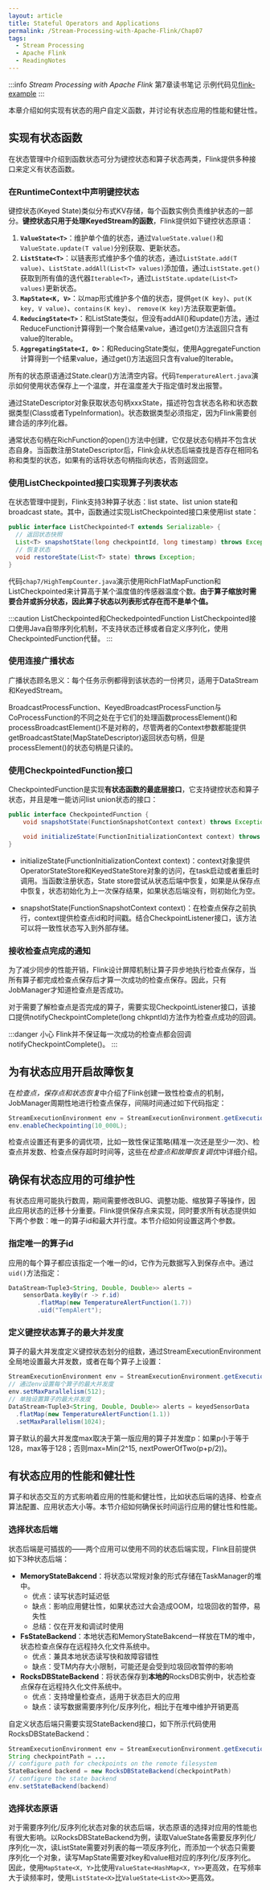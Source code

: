 ```yaml
---
layout: article
title: Stateful Operators and Applications
permalink: /Stream-Processing-with-Apache-Flink/Chap07
tags:
  - Stream Processing
  - Apache Flink
  - ReadingNotes
---
```


:::info
*Stream Processing with Apache Flink* 第7章读书笔记
示例代码见[flink-example](https://github.com/kayhaw/flink-example)
:::

本章介绍如何实现有状态的用户自定义函数，并讨论有状态应用的性能和健壮性。

## 实现有状态函数

在状态管理中介绍到函数状态可分为键控状态和算子状态两类，Flink提供多种接口来定义有状态函数。

### 在RuntimeContext中声明键控状态

键控状态(Keyed State)类似分布式KV存储，每个函数实例负责维护状态的一部分。**键控状态只用于处理KeyedStream的函数**，Flink提供如下键控状态原语：

1. **`ValueState<T>`**：维护单个值的状态，通过`ValueState.value()`和`ValueState.update(T value)`分别获取、更新状态。
2. **`ListState<T>`**：以链表形式维护多个值的状态，通过`ListState.add(T value)`、`ListState.addAll(List<T> values)`添加值，通过`ListState.get()`获取到所有值的迭代器`Iterable<T>`，通过`ListState.update(List<T> values)`更新状态。
3. **`MapState<K, V>`**：以map形式维护多个值的状态，提供`get(K key)`、`put(K key, V value)`、`contains(K key)`、 `remove(K key)`方法获取更新值。
4. **`ReducingState<T>`**：和ListState类似，但没有addAll()和update()方法，通过ReduceFunction计算得到一个聚合结果value，通过get()方法返回只含有value的Iterable。
5. **`AggregatingState<I, O>`**：和ReducingState类似，使用AggregateFunction计算得到一个结果value，通过get()方法返回只含有value的Iterable。

所有的状态原语通过State.clear()方法清空内容。代码`TemperatureAlert.java`演示如何使用状态保存上一个温度，并在温度差大于指定值时发出报警。

通过StateDescriptor对象获取状态句柄xxxState，描述符包含状态名称和状态数据类型(Class或者TypeInformation)。状态数据类型必须指定，因为Flink需要创建合适的序列化器。

通常状态句柄在RichFunction的open()方法中创建，它仅是状态句柄并不包含状态自身。当函数注册StateDescriptor后，Flink会从状态后端查找是否存在相同名称和类型的状态，如果有的话将状态句柄指向状态，否则返回空。

### 使用ListCheckpointed接口实现算子列表状态

在状态管理中提到，Flink支持3种算子状态：list state、list union state和broadcast state。其中，函数通过实现ListCheckpointed接口来使用list state：

```java
public interface ListCheckpointed<T extends Serializable> {
  // 返回状态快照
  List<T> snapshotState(long checkpointId, long timestamp) throws Exception;
  // 恢复状态
  void restoreState(List<T> state) throws Exception;
}
```

代码`chap7/HighTempCounter.java`演示使用RichFlatMapFunction和ListCheckpointed来计算高于某个温度值的传感器温度个数。**由于算子缩放时需要合并或拆分状态，因此算子状态以列表形式存在而不是单个值。**

:::caution ListCheckpointed和CheckedpointedFunction
ListCheckpointed接口使用Java自带序列化机制，不支持状态迁移或者自定义序列化，使用CheckpointedFunction代替。
:::

### 使用连接广播状态

广播状态顾名思义：每个任务示例都得到该状态的一份拷贝，适用于DataStream和KeyedStream。

BroadcastProcessFunction、KeyedBroadcastProcessFunction与CoProcessFunction的不同之处在于它们的处理函数processElement()和processBroadcastElement()不是对称的，尽管两者的Context参数都能提供getBroadcastState(MapStateDescriptor)返回状态句柄，但是processElement()的状态句柄是只读的。

### 使用CheckpointedFunction接口

CheckpointedFunction是实现**有状态函数的最底层接口**，它支持键控状态和算子状态，并且是唯一能访问list union状态的接口：

```java
public interface CheckpointedFunction {
    void snapshotState(FunctionSnapshotContext context) throws Exception;

    void initializeState(FunctionInitializationContext context) throws Exception;
}
```

- initializeState(FunctionInitializationContext context)：context对象提供OperatorStateStore和KeyedStateStore对象的访问，在task启动或者重启时调用。当函数注册状态，State store尝试从状态后端中恢复，如果是从保存点中恢复，状态初始化为上一次保存结果，如果状态后端没有，则初始化为空。

- snapshotState(FunctionSnapshotContext context)：在检查点保存之前执行，context提供检查点id和时间戳。结合CheckpointListener接口，该方法可以将一致性状态写入到外部存储。

### 接收检查点完成的通知

为了减少同步的性能开销，Flink设计屏障机制让算子异步地执行检查点保存，当所有算子都完成检查点保存后才算一次成功的检查点保存。因此，只有JobManager才知道检查点是否成功。

对于需要了解检查点是否完成的算子，需要实现CheckpointListener接口，该接口提供notifyCheckpointComplete(long chkpntId)方法作为检查点成功的回调。

:::danger 小心
Flink并不保证每一次成功的检查点都会回调notifyCheckpointComplete()。
:::

## 为有状态应用开启故障恢复

在*检查点，保存点和状态恢复*中介绍了Flink创建一致性检查点的机制，JobManager周期性地进行检查点保存，间隔时间通过如下代码指定：

```java
StreamExecutionEnvironment env = StreamExecutionEnvironment.getExecutionEnvironment();
env.enableCheckpointing(10_000L);
```

检查点设置还有更多的调优项，比如一致性保证策略(精准一次还是至少一次)、检查点并发数、检查点保存超时时间等，这些在*检查点和故障恢复调优*中详细介绍。

## 确保有状态应用的可维护性

有状态应用可能执行数周，期间需要修改BUG、调整功能、缩放算子等操作，因此应用状态的迁移十分重要。Flink提供保存点来实现，同时要求所有状态提供如下两个参数：唯一的算子id和最大并行度。本节介绍如何设置这两个参数。

### 指定唯一的算子id

应用的每个算子都应该指定一个唯一的id，它作为元数据写入到保存点中。通过`uid()`方法指定：

```java
DataStream<Tuple3<String, Double, Double>> alerts =
    sensorData.keyBy(r -> r.id)
        .flatMap(new TemperatureAlertFunction(1.7))
        .uid("TempAlert");
```

### 定义键控状态算子的最大并发度

算子的最大并发度定义键控状态划分的组数，通过StreamExecutionEnvironment全局地设置最大并发数，或者在每个算子上设置：

```java
StreamExecutionEnvironment env = StreamExecutionEnvironment.getExecutionEnvironment();
// 通过env设置每个算子的最大并发度
env.setMaxParallelism(512);
// 单独设置算子的最大并发度
DataStream<Tuple3<String, Double, Double>> alerts = keyedSensorData
  .flatMap(new TemperatureAlertFunction(1.1))
  .setMaxParallelism(1024);
```

算子默认的最大并发度max取决于第一版应用的算子并发度p：如果p小于等于128，max等于128；否则max=Min(2^15, nextPowerOfTwo(p+p/2))。

## 有状态应用的性能和健壮性

算子和状态交互的方式影响着应用的性能和健壮性，比如状态后端的选择、检查点算法配置、应用状态大小等。本节介绍如何确保长时间运行应用的健壮性和性能。

### 选择状态后端

状态后端是可插拔的——两个应用可以使用不同的状态后端实现，Flink目前提供如下3种状态后端：

- **MemoryStateBakcend**：将状态以常规对象的形式存储在TaskManager的堆中。
  - 优点：读写状态时延迟低
  - 缺点：影响应用健壮性，如果状态过大会造成OOM，垃圾回收的暂停，易失性
  - 总结：仅在开发和调试时使用
- **FsStateBackend**：本地状态和MemoryStateBakcend一样放在TM的堆中，状态检查点保存在远程持久化文件系统中。
  - 优点：兼具本地状态读写快和故障容错性
  - 缺点：受TM内存大小限制，可能还是会受到垃圾回收暂停的影响
- **RocksDBStateBackend**：将状态保存到**本地的**RocksDB实例中，状态检查点保存在远程持久化文件系统中。
  - 优点：支持增量检查点，适用于状态巨大的应用
  - 缺点：读写数据需要序列化/反序列化，相比于在堆中维护开销更高

自定义状态后端只需要实现StateBackend接口，如下所示代码使用RocksDBStateBackend：

```java
StreamExecutionEnvironment env = StreamExecutionEnvironment.getExecutionEnvironment();
String checkpointPath = ...
// configure path for checkpoints on the remote filesystem
StateBackend backend = new RocksDBStateBackend(checkpointPath)
// configure the state backend
env.setStateBackend(backend)
```

### 选择状态原语

对于需要序列化/反序列化状态对象的状态后端，状态原语的选择对应用的性能也有很大影响。以RocksDBStateBackend为例，读取ValueState各需要反序列化/序列化一次，读ListState需要对列表的每一项反序列化，而添加一个状态只需要序列化一个对象，读写MapState需要对key和value相对应的序列化/反序列化。因此，使用`MapState<X, Y>`比使用`ValueState<HashMap<X, Y>>`更高效，在写频率大于读频率时，使用`ListState<X>`比`ValueState<List<X>>`更高效。
